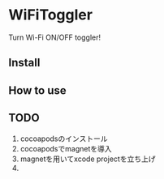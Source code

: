 # WiFiToggler

Turn Wi-Fi ON/OFF toggler!

## Install

## How to use

## TODO
1. cocoapodsのインストール
1. cocoapodsでmagnetを導入
1. magnetを用いてxcode projectを立ち上げ
1. 